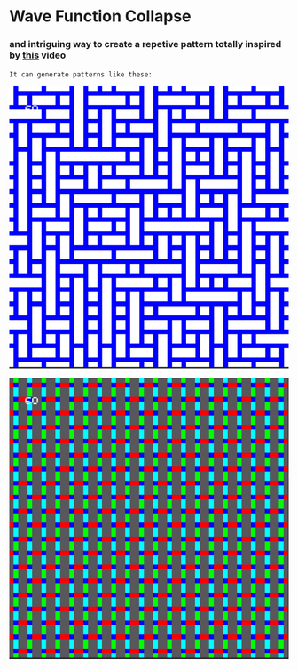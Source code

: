 # Wave Function Collapse
### and intriguing way to create a repetive pattern totally inspired by [this](https://www.youtube.com/watch?v=rI_y2GAlQFM&t=2185s) video
    It can generate patterns like these:
    
    



![image info](instances/ins1.png)

![image info](instances/ins2.png)








